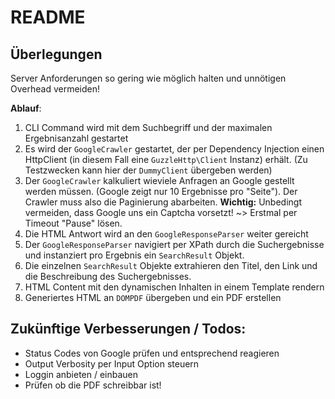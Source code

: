 # README
## Überlegungen
Server Anforderungen so gering wie möglich halten und unnötigen Overhead vermeiden!

**Ablauf**:  
1. CLI Command wird mit dem Suchbegriff und der maximalen Ergebnisanzahl gestartet
2. Es wird der ``GoogleCrawler`` gestartet, der per Dependency Injection  einen HttpClient (in diesem Fall eine ``GuzzleHttp\Client`` Instanz) erhält. 
(Zu Testzwecken kann hier der ``DummyClient`` übergeben werden)
3. Der ``GoogleCrawler`` kalkuliert wieviele Anfragen an Google gestellt werden müssen. 
(Google zeigt nur 10 Ergebnisse pro "Seite"). 
Der Crawler muss also die Paginierung abarbeiten. 
**Wichtig:** Unbedingt vermeiden, dass Google uns ein Captcha vorsetzt! ~> Erstmal per Timeout "Pause" lösen.
4. Die HTML Antwort wird an den ``GoogleResponseParser`` weiter gereicht
5. Der ``GoogleResponseParser`` navigiert per XPath durch die Suchergebnisse und instanziert pro Ergebnis ein ``SearchResult`` Objekt.
6. Die einzelnen ``SearchResult`` Objekte extrahieren den Titel, den Link und die Beschreibung des Suchergebnisses.
7. HTML Content mit den dynamischen Inhalten in einem Template rendern
8. Generiertes HTML an ``DOMPDF`` übergeben und ein PDF erstellen


## Zukünftige Verbesserungen / Todos:
- Status Codes von Google prüfen und entsprechend reagieren
- Output Verbosity per Input Option steuern
- Loggin anbieten / einbauen
- Prüfen ob die PDF schreibbar ist!
